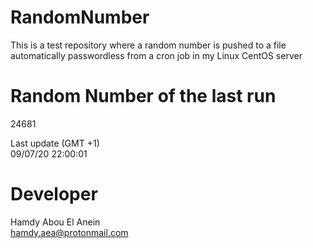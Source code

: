 # RandomNumber    
This is a test repository where a random number is pushed to a file automatically passwordless from a cron job in my Linux CentOS server    
# Random Number of the last run   
24681
      
Last update (GMT +1)    
09/07/20 22:00:01
# Developer    
Hamdy Abou El Anein   
hamdy.aea@protonmail.com

